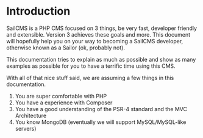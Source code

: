 # Introduction

SailCMS is a PHP CMS focused on 3 things, be very fast, developer friendly and extensible. Version 3 achieves these
goals and more. This document will hopefully help you on your way to becoming a SailCMS developer, otherwise known
as a Sailor (ok, probably not).

This documentation tries to explain as much as possible and show as many examples as possible for you to have a terrific
time using this CMS.

With all of that nice stuff said, we are assuming a few things in this documentation.

1. You are super comfortable with PHP
2. You have a experience with Composer
3. You have a good understanding of the PSR-4 standard and the MVC Architecture
4. You know MongoDB (eventually we will support MySQL/MySQL-like servers)